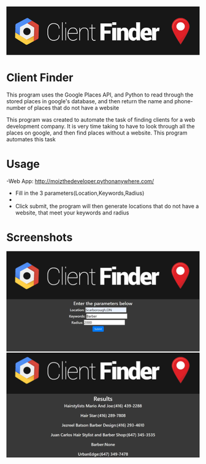 <p align="center">
  </br>
  <img src="ClientFinder.jpg"/>
</p>

# Client Finder
<p> This program uses the Google Places API, and Python to read through the stored places in google's database, and then return the name and phone-number of places that do not have a website </p>

<p> This program was created to automate the task of finding clients for a web development company. It is very time taking to have to look through all the places on google, and then find places without a website. This program automates this task </p>

# Usage 
-Web App: http://moizthedeveloper.pythonanywhere.com/

<ul>
  <li> Fill in the 3 parameters(Location,Keywords,Radius) <li>
  <li> Click submit, the program will then generate locations that do not have a website, that meet your keywords and radius</li>
</ul>

# Screenshots
<img src="ClientFinderHome.JPG"/>
<img src="ClientFinderResults.JPG"/>

    

